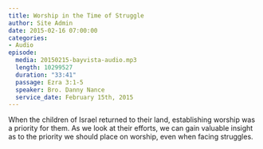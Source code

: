 ```yaml
---
title: Worship in the Time of Struggle
author: Site Admin
date: 2015-02-16 07:00:00
categories:
- Audio
episode:
  media: 20150215-bayvista-audio.mp3
  length: 10299527
  duration: "33:41"
  passage: Ezra 3:1-5
  speaker: Bro. Danny Nance
  service_date: February 15th, 2015
---
```

When the children of Israel returned to their land, establishing worship was a priority for them. As we look at their efforts, we can gain valuable insight as to the priority we should place on worship, even when facing struggles.